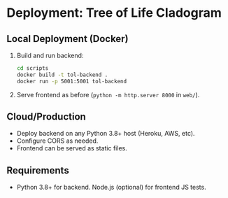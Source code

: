 # Deployment: Tree of Life Cladogram

## Local Deployment (Docker)

1. Build and run backend:
    ```bash
    cd scripts
    docker build -t tol-backend .
    docker run -p 5001:5001 tol-backend
    ```

2. Serve frontend as before (`python -m http.server 8000` in `web/`).

## Cloud/Production

- Deploy backend on any Python 3.8+ host (Heroku, AWS, etc).
- Configure CORS as needed.
- Frontend can be served as static files.

## Requirements

- Python 3.8+ for backend. Node.js (optional) for frontend JS tests.